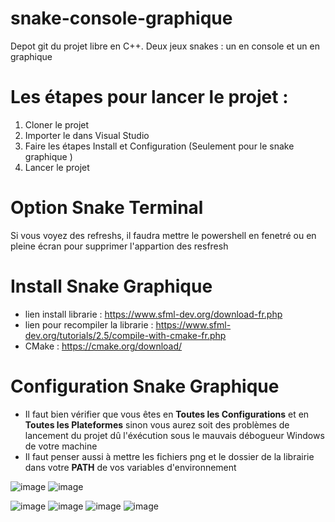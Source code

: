 # snake-console-graphique
Depot git du projet libre en C++. Deux jeux snakes : un en console et un en graphique

# Les étapes pour lancer le projet :

1. Cloner le projet 
2. Importer le dans Visual Studio
3. Faire les étapes Install et Configuration (Seulement pour le snake graphique )
4. Lancer le projet

# Option Snake Terminal

Si vous voyez des refreshs, il faudra mettre le powershell en fenetré ou en pleine écran pour supprimer l'appartion des resfresh

# Install Snake Graphique

  - lien install librarie : https://www.sfml-dev.org/download-fr.php
  - lien pour recompiler la librarie : https://www.sfml-dev.org/tutorials/2.5/compile-with-cmake-fr.php
  - CMake : https://cmake.org/download/

# Configuration Snake Graphique

  - Il faut bien vérifier que vous êtes en **Toutes les Configurations** et en **Toutes les Plateformes** sinon vous aurez soit des 
  problèmes de lancement du projet dû l'éxécution sous le mauvais débogueur Windows de votre machine
  - Il faut penser aussi à mettre les fichiers png et le dossier de la librairie dans votre **PATH** de vos variables d'environnement

![image](https://user-images.githubusercontent.com/56391911/146242344-07d11966-e9a1-494a-88c4-a406b99891f8.png)
![image](https://user-images.githubusercontent.com/56391911/146242605-4b34cb18-e5c8-4f31-84b7-079e60c033f3.png)
 
![image](https://user-images.githubusercontent.com/56391911/146242207-aea126e4-f41e-41d7-9e00-6fbddeaedd4c.png) 
![image](https://user-images.githubusercontent.com/56391911/146241788-90bd6f88-2970-4310-8030-0ce36ae6842c.png)
![image](https://user-images.githubusercontent.com/56391911/146241916-f4205267-f285-46cf-acf4-4d897c40c0aa.png)
![image](https://user-images.githubusercontent.com/56391911/146242010-44e18698-ad69-4246-9226-5e0cfc07a785.png)
